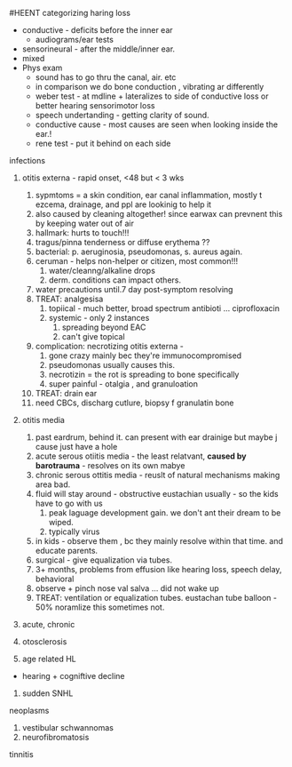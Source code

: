 #HEENT 
categorizing haring loss
- conductive - deficits before the inner ear 
	- audiograms/ear tests 
- sensorineural - after the middle/inner ear. 
- mixed
- Phys exam
	- sound has to go thru the canal, air. etc
	- in comparison we do bone conduction , vibrating ar differently 
	- weber test - at mdline + lateralizes to side of conductive loss or better hearing sensorimotor loss 
	- speech undertanding - getting clarity of sound. 
	- conductive cause - most causes are seen when looking inside the ear.!
	- rene test - put it behind on each side

infections
1. otitis externa - rapid onset, <48 but < 3 wks
	1. sypmtoms = a skin condition, ear canal inflammation, mostly t ezcema, drainage, and ppl are lookinig to help it 
	2. also caused by cleaning altogether! since earwax can prevnent this by keeping water out of air 
	3. hallmark: hurts to touch!!!
	4. tragus/pinna tenderness or diffuse erythema ?? 
	5. bacterial: p. aeruginosia, pseudomonas, s. aureus again. 
	6. ceruman - helps non-helper or citizen, most common!!! 
		1. water/cleanng/alkaline drops 
		2. derm. conditions can impact others. 
	7. water precautions until.7 day post-symptom resolving 
	8. TREAT: analgesisa
		1. topiical - much better, broad spectrum antibioti ... ciprofloxacin 
		2. systemic - only 2 instances
			1. spreading beyond EAC 
			2. can't give topical
	9. complication: necrotizing otitis externa - 
		1. gone crazy mainly bec they're immunocompromised 
		2. pseudomonas usually causes this. 
		3. necrotizin = the rot is spreading to bone specifically 
		4. super painful - otalgia , and granuloation 
	10. TREAT: drain ear 
	11. need CBCs, discharg cutlure, biopsy f granulatin bone 
2. otitis media
	1. past eardrum, behind it. can present with ear drainige but maybe j cause just have a hole
	2. acute serous otiitis media - the least relatvant, **caused by barotrauma** - resolves on its own mabye
	3. chronic serous ottitis media - reuslt of natural mechanisms making area bad. 
	4. fluid will stay around - obstructive eustachian usually - so the kids have to go with us 
		1. peak laguage development gain. we don't ant their dream to be wiped. 
		2. typically virus 
	5. in kids - observe them , bc they mainly resolve within that time. and educate parents. 
	6. surgical - give equalization via tubes. 
	7. 3+ months, problems from effusion like hearing loss, speech delay, behavioral 
	8. observe + pinch nose val salva ... did not wake up 
	9. TREAT: ventilation or equalization tubes. eustachan tube balloon - 50% noramlize this sometimes not.  
 3. acute, chronic 

4. otosclerosis


5. age related HL 
- hearing + cogniftive decline 

1. sudden SNHL 

neoplasms
1. vestibular schwannomas
2. neurofibromatosis

tinnitis 
